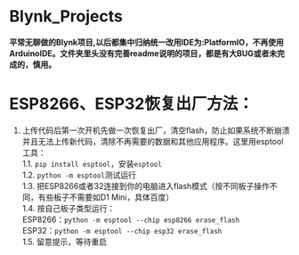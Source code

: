 # Blynk_Projects
 
**平常无聊做的Blynk项目,以后都集中归纳统一改用IDE为:PlatformIO，不再使用ArduinoIDE。文件夹里头没有完善readme说明的项目，都是有大BUG或者未完成的，慎用。**

# ESP8266、ESP32恢复出厂方法：
1. 上传代码后第一次开机先做一次恢复出厂，清空flash，防止如果系统不断崩溃并且无法上传新代码，清除不再需要的数据和其他应用程序。这里用esptool工具：  
   1.1. `pip install esptool`，安装`esptool`  
   1.2. `python -m esptool`测试运行  
   1.3. 把ESP8266或者32连接到你的电脑进入flash模式（按不同板子操作不同，有些板子不需要如D1 Mini，具体百度）  
   1.4. 按自己板子类型运行：  
    ESP8266：`python -m esptool --chip esp8266 erase_flash`  
    ESP32：`python -m esptool --chip esp32 erase_flash`  
   1.5. 留意提示，等待重启

